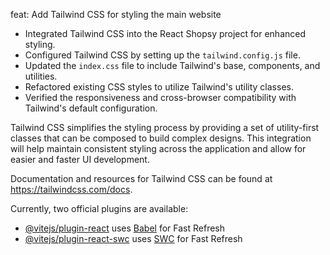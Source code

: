 feat: Add Tailwind CSS for styling the main website

- Integrated Tailwind CSS into the React Shopsy project for enhanced styling.
- Configured Tailwind CSS by setting up the `tailwind.config.js` file.
- Updated the `index.css` file to include Tailwind's base, components, and utilities.
- Refactored existing CSS styles to utilize Tailwind's utility classes.
- Verified the responsiveness and cross-browser compatibility with Tailwind's default configuration.

Tailwind CSS simplifies the styling process by providing a set of utility-first classes that can be composed to build complex designs. This integration will help maintain consistent styling across the application and allow for easier and faster UI development.

Documentation and resources for Tailwind CSS can be found at https://tailwindcss.com/docs.



Currently, two official plugins are available:

- [@vitejs/plugin-react](https://github.com/vitejs/vite-plugin-react/blob/main/packages/plugin-react/README.md) uses [Babel](https://babeljs.io/) for Fast Refresh
- [@vitejs/plugin-react-swc](https://github.com/vitejs/vite-plugin-react-swc) uses [SWC](https://swc.rs/) for Fast Refresh
